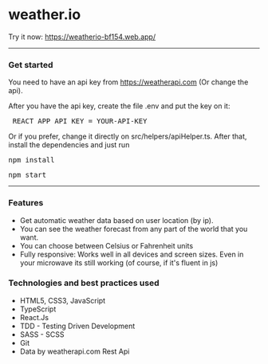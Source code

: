 # weather.io
Try it now: https://weatherio-bf154.web.app/

<hr>

### Get started
You need to have an api key from https://weatherapi.com (Or change the api).

After you have the api key, create the file .env and put the key on it:

<pre> REACT_APP_API_KEY = YOUR-API-KEY</pre> 

Or if you prefer, change it directly on src/helpers/apiHelper.ts. After that, install the dependencies and just run 

<pre>npm install</pre>

<pre>npm start</pre>

<hr>

### Features

<ul>
  <li>Get automatic weather data based on user location (by ip).</li>
  <li>You can see the weather forecast from any part of the world that you want.</li>
  <li>You can choose between Celsius or Fahrenheit units</li>
  <li>Fully responsive: Works well in all devices and screen sizes. Even in your microwave its still working (of course, if it's fluent in js)</li>
</ul>

### Technologies and best practices used

<ul>
  <li>HTML5, CSS3, JavaScript</li>
  <li>TypeScript</li>
  <li>React.Js</li>
  <li>TDD - Testing Driven Development</li>
  <li>SASS - SCSS</li>
  <li>Git</li>
  <li>Data by weatherapi.com Rest Api</li>
</ul>
